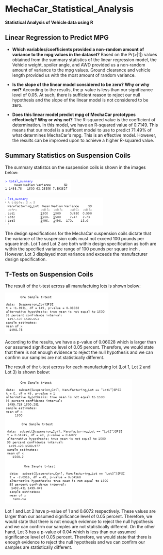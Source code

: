 # MechaCar_Statistical_Analysis
**Statistical Analysis of Vehicle data using R**

## Linear Regression to Predict MPG
+ **Which variables/coefficients provided a non-random amount of variance to the mpg values in the dataset?** 
Based on the Pr(>|t|) values obtained from the summary statistics of the linear regression model, the Vehicle weight, spoiler angle, and AWD provided us a non-random amount of variance to the mpg values. Ground clearance and vehicle length provided us with the most amount of random variance.

+ **Is the slope of the linear model considered to be zero? Why or why not?** 
According to the results, the p-value is less than our significance level of 0.05. At such, there is sufficient reason to reject our null hypothesis and the slope of the linear model is not considered to be zero.

+ **Does this linear model predict mpg of MechaCar prototypes effectively? Why or why not?** 
The R-squared value is the coefficient of determination. In this model, we have an R-squared value of 0.7149. This means that our model is a sufficent model to use to predict 71.49% of what determines MechaCar's mpg. This is an effective model. However, the results can be improved upon to achieve a higher R-squared value.

## Summary Statistics on Suspension Coils

The summary statistcs on the suspension coils is shown in the images below:

![total_summary](https://github.com/nnamdiilokah/MechaCar_Statistical_Analysis/blob/main/images/total_summary.png)

![lot_summary](https://github.com/nnamdiilokah/MechaCar_Statistical_Analysis/blob/main/images/lot_summary.png)

The design specifications for the MechaCar suspension coils dictate that the variance of the suspension coils must not exceed 100 pounds per square inch. Lot 1 and Lot 2 are both within design specification as both are within the specified variance range of 100 pounds per square inch . However, Lot 3 displayed most variance and exceeds the manufacturer design specification.

## T-Tests on Suspension Coils

The result of the t-test across all manufactuing lots is shown below:

![one_t_test](https://github.com/nnamdiilokah/MechaCar_Statistical_Analysis/blob/main/images/one_t_test.png)

According to the results, we have a p-value of 0.06028 which is larger than our assumed significance level of 0.05 percent. Therefore, we would state that there is not enough evidence to reject the null hypothesis and we can confirm our samples are not statistically different.


The result of the t-test across for each manufactuing lot (Lot 1, Lot 2 and Lot 3) is shown below:

![t_test_lots](https://github.com/nnamdiilokah/MechaCar_Statistical_Analysis/blob/main/images/t_test_lots.png)

Lot 1 and Lot 2 have p-value of 1 and 0.6072 respectively. These values are larger than our assumed significance level of 0.05 percent. Therefore, we would state that there is not enough evidence to reject the null hypothesis and we can confirm our samples are not statistically different.
On the other hand, Lot 3 has a p-value of 0.04 which is less than our assumed significance level of 0.05 percent. Therefore, we would state that there is enough evidence to reject the null hypothesis and we can confirm our samples are statistically different.


